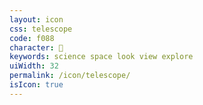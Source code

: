 ```yaml
---
layout: icon
css: telescope
code: f088
character: 
keywords: science space look view explore
uiWidth: 32
permalink: /icon/telescope/
isIcon: true
---
```

